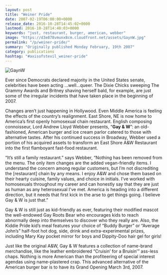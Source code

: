 ```yaml
---
layout: post
title: "Weiner Pride"
date: 2007-02-19T06:00:00+0000
release_date: 2016-10-28T14:45:02+0000
lastmod: 2016-10-28T14:48:03+0000
keywords: "just, restaurant, burger, american, webber"
image: "https://d3e878vmunx8cm.cloudfront.net/assets/GaynW.jpg"
permalink: "/p/weiner-pride/"
summary: "Originally published Monday February, 19th 2007"
category: publications
hashtag: "#axisofstevil_weiner-pride"
---
```


[Id_1]: https://d3e878vmunx8cm.cloudfront.net/assets/GaynW.jpg "GaynW"
![GaynW][Id_1]

Ever since Democrats declared majority in the United States senate, celebrities have been acting …well…queer.  The Dixie Chicks sweeping The Grammy Awards and Britney shaving herself bald, for example, are just some of the irregular incidents that have taken place in the beginning of 2007.  

Changes aren’t just happening in Hollywood.  Even Middle America is feeling the effects of the country’s realignment.  East Shore, NE is now home to America’s first openly homosexual chain restaurant.  English composing connoisseur, Lord Andrew Lloyd Webber presents, “**Gay & W**”: an old-fashioned, American burger and ice cream parlor catered to those with alternative tastes. After his continued success in Broadway, Webber used a portion of his acquired assets to transform an East Shore A&W Restaurant into the first flamboyant fast-food restaurant.  

“It’s still a family restaurant.” says Webber, “Nothing has been removed from the menu. The only item changes are the added vegan-friendly items. I understand the concern among regular customers, but I’m not discrediting the [restaurant] chain by any means.  I enjoy A&W and chose them based on their hearty cuisine, family values, and choice in initials.  I’ve worked with homosexuals throughout my career and can honestly say that they are just as human as any heterosexual I’ve met.  America is heading into a different direction, but it needs that first kick in the arse to get things going.  I believe Gay & W is just that.”

Gay & W is still just as kid-friendly as ever, featuring their modified mascot the well-endowed Gay Roots Bear who encourages kids to reach abnormally deep into themselves to discover who they really are.  Also, the Kiddie Pride kid’s meal features your choice of “Buddy Burger” or “Average John’s” half-foot hot dog, side, drink and extra-experimental prizes, including Mary Kay pocket mirror for boys and Dippity-Doo hair gel for girls! 

Just like the original A&W, Gay & W features a collection of name-brand merchandise, like the leather embroidered “Cruisin’ for a Bruisin’” ass-less chaps. Nothing is more American than the profiteering of special interest agendas using name-plastered crap. This advanced alternative of the American burger bar is to have its Grand Opening March 3rd, 2007.

